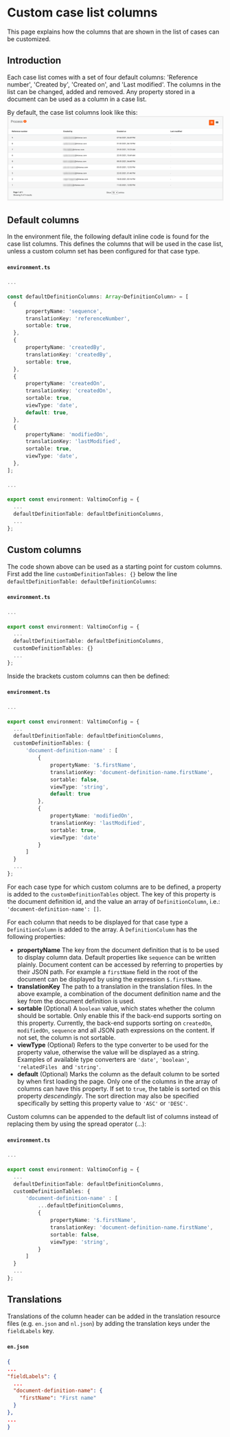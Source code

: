 # Custom case list columns

This page explains how the columns that are shown in the list of cases can be customized.

## Introduction

Each case list comes with a set of four default columns: 'Reference number', 'Created by', 'Created on',
and 'Last modified'. The columns in the list can be changed, added and removed. Any property stored in a document can be
used as a column in a case list.

By default, the case list columns look like this: ![Default case detail list](img/default-case-detail-list.png)

## Default columns

In the environment file, the following default inline code is found for the case list columns. This defines the columns
that will be used in the case list, unless a custom column set has been configured for that case type.

#### **`environment.ts`**
  ```typescript
...

const defaultDefinitionColumns: Array<DefinitionColumn> = [
    {
        propertyName: 'sequence',
        translationKey: 'referenceNumber',
        sortable: true,
    },
    {
        propertyName: 'createdBy',
        translationKey: 'createdBy',
        sortable: true,
    },
    {
        propertyName: 'createdOn',
        translationKey: 'createdOn',
        sortable: true,
        viewType: 'date',
        default: true,
    },
    {
        propertyName: 'modifiedOn',
        translationKey: 'lastModified',
        sortable: true,
        viewType: 'date',
    },
];

...

export const environment: ValtimoConfig = {
    ...
    defaultDefinitionTable: defaultDefinitionColumns,
    ...
};
  ```

## Custom columns

The code shown above can be used as a starting point for custom columns. First add the line `customDefinitionTables: {}` 
below the line `defaultDefinitionTable: defaultDefinitionColumns`:

#### **`environment.ts`**
  ```typescript
...

export const environment: ValtimoConfig = {
    ...
    defaultDefinitionTable: defaultDefinitionColumns,
    customDefinitionTables: {}
    ...
};
  ```

Inside the brackets custom columns can then be defined:

#### **`environment.ts`**
  ```typescript
...

export const environment: ValtimoConfig = {
    ...
    defaultDefinitionTable: defaultDefinitionColumns,
    customDefinitionTables: {
        'document-definition-name' : [
            {
                propertyName: '$.firstName',
                translationKey: 'document-definition-name.firstName',
                sortable: false,
                viewType: 'string',
                default: true
            },
            {
                propertyName: 'modifiedOn',
                translationKey: 'lastModified',
                sortable: true,
                viewType: 'date'
            }
        ]
    }
    ...
};
  ```

For each case type for which custom columns are to be defined, a property is added to the `customDefinitionTables` 
object. The key of this property is the document definition id, and the value an array of `DefinitionColumn`, i.e.:  
`'document-definition-name': []`.

For each column that needs to be displayed for that case type a `DefinitionColumn` is added to the array. A 
`DefinitionColumn` has the following properties:

- **propertyName** The key from the document definition that is to be used to display column data. Default properties
like `sequence` can be written plainly. Document content can be accessed by referring to properties by their JSON path.
For example a `firstName` field in the root of the document can be displayed by using the expression `$.firstName`.
- **translationKey** The path to a translation in the translation files. In the above example, a combination of the
document definition name and the key from the document definition is used.
- **sortable** (Optional) A `boolean` value, which states whether the column should be sortable. Only enable this if the back-end
supports sorting on this property. Currently, the back-end supports sorting on `createdOn`, `modifiedOn`, `sequence` and
all JSON path expressions on the content. If not set, the column is not sortable.
- **viewType** (Optional) Refers to the type converter to be used for the property value, otherwise the
value will be displayed as a string. Examples of available type converters are `'date'`, `'boolean'`, `'relatedFiles `
and `'string'`.
- **default** (Optional) Marks the column as the default column to be sorted by when first loading the page. Only one of the 
columns in the array of columns can have this property. If set to `true`, the table is sorted on this property 
*descendingly*. The sort direction may also be specified specifically by setting this property value to `'ASC'` or 
`'DESC'`.

Custom columns can be appended to the default list of columns instead of replacing them by using the spread operator (...):

#### **`environment.ts`**
  ```typescript
...

export const environment: ValtimoConfig = {
    ...
    defaultDefinitionTable: defaultDefinitionColumns,
    customDefinitionTables: {
        'document-definition-name' : [
            ...defaultDefinitionColumns,
            {
                propertyName: '$.firstName',
                translationKey: 'document-definition-name.firstName',
                sortable: false,
                viewType: 'string',
            }
        ]
    }
    ...
};
  ```

## Translations

Translations of the column header can be added in the translation resource files (e.g. `en.json` and `nl.json`) by adding
the translation keys under the `fieldLabels` key.

#### **`en.json`**
  ```json
{
  ...
  "fieldLabels": {
    ...
    "document-definition-name": {
      "firstName": "First name"
    }
  },
  ...
}
  ```
